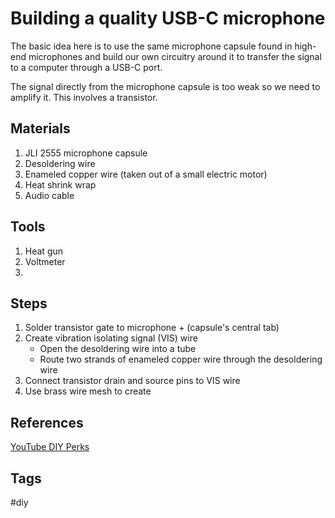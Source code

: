 # Building a quality USB-C microphone

The basic idea here is to use the same microphone capsule found in high-end microphones and build our own circuitry around it to transfer the signal to a computer through a USB-C port.  

The signal directly from the microphone capsule is too weak so we need to amplify it. This involves a transistor.   

## Materials
1. JLI 2555 microphone capsule  
2. Desoldering wire  
3. Enameled copper wire (taken out of a small electric motor)  
4. Heat shrink wrap  
5. Audio cable  

## Tools
1. Heat gun
2. Voltmeter
3. 

## Steps
1. Solder transistor gate to microphone + (capsule's central tab)  
2. Create vibration isolating signal (VIS) wire
    * Open the desoldering wire into a tube
    * Route two strands of enameled copper wire through the desoldering wire
3. Connect transistor drain and source pins to VIS wire  
4. Use brass wire mesh to create

## References
[YouTube DIY Perks](https://www.youtube.com/watch?v=LoQu3XXIayc)

## Tags
#diy

